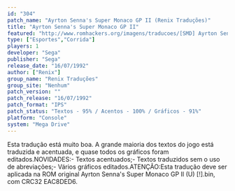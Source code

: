 ```yaml
---
id: "304"
patch_name: "Ayrton Senna's Super Monaco GP II (Renix Traduções)"
title: "Ayrton Senna's Super Monaco GP II"
featured: "http://www.romhackers.org/imagens/traducoes/[SMD] Ayrton Senna's Super Monaco GP II - Renix - 1.png"
type: ["Esportes","Corrida"]
players: 1
developer: "Sega"
publisher: "Sega"
release_date: "16/07/1992"
author: ["Renix"]
group_name: "Renix Traduções"
group_site: "Nenhum"
patch_version: ""
patch_release: "16/07/1992"
patch_format: "IPS"
patch_status: "Textos - 95% / Acentos - 100% / Gráficos - 91%"
platform: "Console"
system: "Mega Drive"
---
```


Esta tradução está muito boa. A grande maioria dos textos do jogo está traduzida e acentuada, e quase todos os gráficos foram editados.NOVIDADES:- Textos acentuados;- Textos traduzidos sem o uso de abreviações;- Vários gráficos editados.ATENÇÃO:Esta tradução deve ser aplicada na ROM original Ayrton Senna's Super Monaco GP II (U) [!].bin, com CRC32 EAC8DED6.